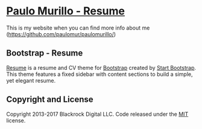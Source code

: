# [Paulo Murillo - Resume](https://github.com/paulomur/paulomurillo/)

This is my website when you can find more info about me (https://github.com/paulomur/paulomurillo/)

## Bootstrap - Resume
[Resume](https://startbootstrap.com/template-overviews/resume/) is a resume and CV theme for
 [Bootstrap](http://getbootstrap.com/) 
 created by [Start Bootstrap](http://startbootstrap.com/). This theme features a fixed sidebar with content sections to build a simple, yet elegant resume.

## Copyright and License

Copyright 2013-2017 Blackrock Digital LLC. Code released under the [MIT](https://github.com/BlackrockDigital/startbootstrap-resume/blob/gh-pages/LICENSE) license.
